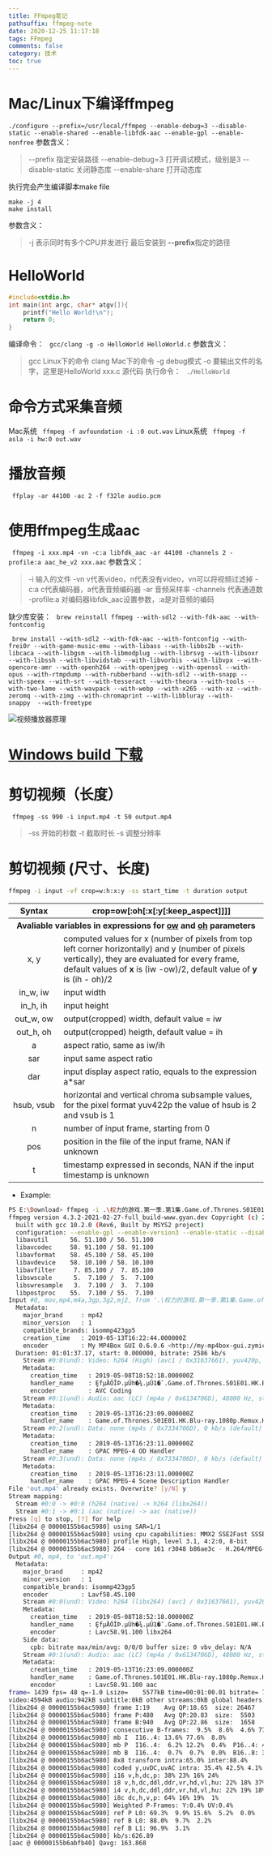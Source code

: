 ```yaml
---
title: FFmpeg笔记
pathsuffix: ffmpeg-note
date: 2020-12-25 11:17:18
tags: FFmpeg
comments: false
category: 技术
toc: true
---
```

# Mac/Linux下编译ffmpeg

`./configure --prefix=/usr/local/ffmpeg --enable-debug=3 --disable-static --enable-shared --enable-libfdk-aac --enable-gpl --enable-nonfree`
参数含义：

>  --prefix 指定安装路径
>  --enable-debug=3 打开调试模式，级别是3
>  --disable-static 关闭静态库
>  --enable-share 打开动态库

执行完会产生编译脚本make file

```
make -j 4
make install
```

参数含义：

> -j 表示同时有多个CPU并发进行
> 最后安装到 **--prefix**指定的路径


# HelloWorld

```c
#include<stdio.h>
int main(int argc, char* atgv[]){
    printf("Hello World!\n");
    return 0;
}
```

编译命令：
` gcc/clang -g -o HelloWorld HelloWorld.c`
参数含义：

> gcc Linux下的命令
> clang Mac下的命令
> -g debug模式
> -o 要输出文件的名字，这里是HelloWorld
> xxx.c 源代码
> 执行命令：
> ` ./HelloWorld`

# 命令方式采集音频

Mac系统
` ffmpeg -f avfoundation -i :0 out.wav`
Linux系统
` ffmpeg -f asla -i hw:0 out.wav`

# 播放音频

` ffplay -ar 44100 -ac 2 -f f32le audio.pcm`

# 使用ffmpeg生成aac

` ffmpeg -i xxx.mp4 -vn -c:a libfdk_aac -ar 44100 -channels 2 -profile:a aac_he_v2 xxx.aac`
参数含义：

> -i 输入的文件
> -vn v代表video，n代表没有video，vn可以将视频过滤掉
> -c:a c代表编码器，a代表音频编码器
> -ar 音频采样率
> -channels 代表通道数
> -profile:a 对编码器libfdk_aac设置参数，:a是对音频的编码

缺少库安装：
` brew reinstall ffmpeg --with-sdl2 --with-fdk-aac --with-fontconfig`

` brew install --with-sdl2 --with-fdk-aac --with-fontconfig --with-frei0r --with-game-music-emu --with-libass --with-libbs2b --with-libcaca --with-libgsm --with-libmodplug --with-librsvg --with-libsoxr --with-libssh --with-libvidstab --with-libvorbis --with-libvpx --with-opencore-amr --with-openh264 --with-openjpeg --with-openssl --with-opus --with-rtmpdump --with-rubberband --with-sdl2 --with-snapp --with-speex --with-srt --with-tesseract --with-theora --with-tools --with-two-lame --with-wavpack --with-webp --with-x265 --with-xz --with-zeromq --with-zimg --with-chromaprint --with-libbluray --with-snappy  --with-freetype`

![视频播放器原理](视频播放器原理.png)


# [Windows build 下载](ffmpeg-4.3.2-2021-02-27-full_build.7z)
# 剪切视频（长度）

` ffmpeg -ss 990 -i input.mp4 -t 50 output.mp4`

> -ss 开始的秒数
> -t 截取时长
> -s 调整分辨率

# 剪切视频 (尺寸、长度)

```sh
ffmpeg -i input -vf crop=w:h:x:y -ss start_time -t duration output
```

<table>
    <tr>
        <th align="center" width="20%">Syntax</th>
        <th align="center">crop=ow[:oh[:x[:y[:keep_aspect]]]]</th> 
    </tr >
    <tr>
        <th colspan="2" align="center">Avaliable variables in expressions for <u>ow</u> and <u>oh</u> parameters</th>
    </tr>
    <tr>
        <td align="center">x, y</td>
        <td>computed values for x (number of pixels from top left corner horizontally) and y (number of pixels vertically), they are evaluated for every frame, default values of <b>x</b> is (iw -ow)/2, default value of <b>y</b> is (ih - oh)/2</td>
    </tr>
    <tr>
        <td align="center">in_w, iw</td>
        <td>input width</td>
    </tr>
    <tr>
        <td align="center">in_h, ih</td>
        <td>input height</td>
    </tr>
    <tr>
        <td align="center">out_w, ow</td>
        <td>output(cropped) width, default value = iw</td>
    </tr>
    <tr>
        <td align="center">out_h, oh</td>
        <td>output(cropped) heigth, default value = ih</td>
    </tr>
    <tr>
        <td align="center">a</td>
        <td>aspect ratio, same as iw/ih</td>
    </tr>
    <tr>
        <td align="center">sar</td>
        <td>input same aspect ratio</td>
    </tr>
    <tr>
        <td align="center">dar</td>
        <td>input display aspect ratio, equals to the expression a*sar</td>
    </tr>
    <tr>
        <td align="center">hsub, vsub</td>
        <td>horizontal and vertical chroma subsample values, for the pixel format yuv422p the value of hsub is 2 and vsub is 1</td>
    </tr>
    <tr>
        <td align="center">n</td>
        <td>number of input frame, starting from 0</td>
    </tr>
    <tr>
        <td align="center">pos</td>
        <td>position in the file of the input frame, NAN if unknown</td>
    </tr>
    <tr>
        <td align="center">t</td>
        <td>timestamp expressed in seconds, NAN if the input timestamp is unknown</td>
    </tr>
</table>

+ Example:

```sh
PS E:\Download> ffmpeg -i .\权力的游戏.第一季.第1集.Game.of.Thrones.S01E01.HK.BD-1080p.X264.AAC.CHS.ENG-UUMp4.mp4 -vf crop=600:800:iw/6:ih/6 -ss 300 -t 60 out.mp4
ffmpeg version 4.3.2-2021-02-27-full_build-www.gyan.dev Copyright (c) 2000-2021 the FFmpeg developers
  built with gcc 10.2.0 (Rev6, Built by MSYS2 project)
  configuration: --enable-gpl --enable-version3 --enable-static --disable-w32threads --disable-autodetect --enable-fontconfig --enable-iconv --enable-gnutls --enable-libxml2 --enable-gmp --enable-lzma --enable-libsnappy --enable-zlib --enable-libsrt --enable-libssh --enable-libzmq --enable-avisynth --enable-libbluray --enable-libcaca --enable-sdl2 --enable-libdav1d --enable-libzvbi --enable-librav1e --enable-libwebp --enable-libx264 --enable-libx265 --enable-libxvid --enable-libaom --enable-libopenjpeg --enable-libvpx --enable-libass --enable-frei0r --enable-libfreetype --enable-libfribidi --enable-libvidstab --enable-libvmaf --enable-libzimg --enable-amf --enable-cuda-llvm --enable-cuvid --enable-ffnvcodec --enable-nvdec --enable-nvenc --enable-d3d11va --enable-dxva2 --enable-libmfx --enable-libcdio --enable-libgme --enable-libmodplug --enable-libopenmpt --enable-libopencore-amrwb --enable-libmp3lame --enable-libshine --enable-libtheora --enable-libtwolame --enable-libvo-amrwbenc --enable-libilbc --enable-libgsm --enable-libopencore-amrnb --enable-libopus --enable-libspeex --enable-libvorbis --enable-ladspa --enable-libbs2b --enable-libflite --enable-libmysofa --enable-librubberband --enable-libsoxr --enable-chromaprint
  libavutil      56. 51.100 / 56. 51.100
  libavcodec     58. 91.100 / 58. 91.100
  libavformat    58. 45.100 / 58. 45.100
  libavdevice    58. 10.100 / 58. 10.100
  libavfilter     7. 85.100 /  7. 85.100
  libswscale      5.  7.100 /  5.  7.100
  libswresample   3.  7.100 /  3.  7.100
  libpostproc    55.  7.100 / 55.  7.100
Input #0, mov,mp4,m4a,3gp,3g2,mj2, from '.\权力的游戏.第一季.第1集.Game.of.Thrones.S01E01.HK.BD-1080p.X264.AAC.CHS.ENG-UUMp4.mp4':
  Metadata:
    major_brand     : mp42
    minor_version   : 1
    compatible_brands: isommp423gp5
    creation_time   : 2019-05-13T16:22:44.000000Z
    encoder         : My MP4Box GUI 0.6.0.6 <http://my-mp4box-gui.zymichost.com>
  Duration: 01:01:37.17, start: 0.000000, bitrate: 2586 kb/s
    Stream #0:0(und): Video: h264 (High) (avc1 / 0x31637661), yuv420p, 1920x1080 [SAR 1:1 DAR 16:9], 2485 kb/s, 23.98 fps, 23.98 tbr, 24k tbn, 47.95 tbc (default)
    Metadata:
      creation_time   : 2019-05-08T18:52:18.000000Z
      handler_name    : ȨfµÄÓÎϷ.µÚһ�¾.µÚ1�¯.Game.of.Thrones.S01E01.HK.BD-1080p.X264.AAC.CHS.ENG-UUMp4.mp4
      encoder         : AVC Coding
    Stream #0:1(und): Audio: aac (LC) (mp4a / 0x6134706D), 48000 Hz, stereo, fltp, 97 kb/s (default)
    Metadata:
      creation_time   : 2019-05-13T16:23:09.000000Z
      handler_name    : Game.of.Thrones.S01E01.HK.Blu-ray.1080p.Remux.H264.DTS-HD.MA.5.1.aac
    Stream #0:2(und): Data: none (mp4s / 0x7334706D), 0 kb/s (default)
    Metadata:
      creation_time   : 2019-05-13T16:23:11.000000Z
      handler_name    : GPAC MPEG-4 OD Handler
    Stream #0:3(und): Data: none (mp4s / 0x7334706D), 0 kb/s (default)
    Metadata:
      creation_time   : 2019-05-13T16:23:11.000000Z
      handler_name    : GPAC MPEG-4 Scene Description Handler
File 'out.mp4' already exists. Overwrite? [y/N] y
Stream mapping:
  Stream #0:0 -> #0:0 (h264 (native) -> h264 (libx264))
  Stream #0:1 -> #0:1 (aac (native) -> aac (native))
Press [q] to stop, [?] for help
[libx264 @ 00000155b6ac5980] using SAR=1/1
[libx264 @ 00000155b6ac5980] using cpu capabilities: MMX2 SSE2Fast SSSE3 SSE4.2 AVX FMA3 BMI2 AVX2
[libx264 @ 00000155b6ac5980] profile High, level 3.1, 4:2:0, 8-bit
[libx264 @ 00000155b6ac5980] 264 - core 161 r3048 b86ae3c - H.264/MPEG-4 AVC codec - Copyleft 2003-2021 - http://www.videolan.org/x264.html - options: cabac=1 ref=3 deblock=1:0:0 analyse=0x3:0x113 me=hex subme=7 psy=1 psy_rd=1.00:0.00 mixed_ref=1 me_range=16 chroma_me=1 trellis=1 8x8dct=1 cqm=0 deadzone=21,11 fast_pskip=1 chroma_qp_offset=-2 threads=6 lookahead_threads=1 sliced_threads=0 nr=0 decimate=1 interlaced=0 bluray_compat=0 constrained_intra=0 bframes=3 b_pyramid=2 b_adapt=1 b_bias=0 direct=1 weightb=1 open_gop=0 weightp=2 keyint=250 keyint_min=23 scenecut=40 intra_refresh=0 rc_lookahead=40 rc=crf mbtree=1 crf=23.0 qcomp=0.60 qpmin=0 qpmax=69 qpstep=4 ip_ratio=1.40 aq=1:1.00
Output #0, mp4, to 'out.mp4':
  Metadata:
    major_brand     : mp42
    minor_version   : 1
    compatible_brands: isommp423gp5
    encoder         : Lavf58.45.100
    Stream #0:0(und): Video: h264 (libx264) (avc1 / 0x31637661), yuv420p, 600x800 [SAR 1:1 DAR 3:4], q=-1--1, 23.98 fps, 24k tbn, 23.98 tbc (default)
    Metadata:
      creation_time   : 2019-05-08T18:52:18.000000Z
      handler_name    : ȨfµÄÓÎϷ.µÚһ�¾.µÚ1�¯.Game.of.Thrones.S01E01.HK.BD-1080p.X264.AAC.CHS.ENG-UUMp4.mp4
      encoder         : Lavc58.91.100 libx264
    Side data:
      cpb: bitrate max/min/avg: 0/0/0 buffer size: 0 vbv_delay: N/A
    Stream #0:1(und): Audio: aac (LC) (mp4a / 0x6134706D), 48000 Hz, stereo, fltp, 128 kb/s (default)
    Metadata:
      creation_time   : 2019-05-13T16:23:09.000000Z
      handler_name    : Game.of.Thrones.S01E01.HK.Blu-ray.1080p.Remux.H264.DTS-HD.MA.5.1.aac
      encoder         : Lavc58.91.100 aac
frame= 1439 fps= 48 q=-1.0 Lsize=    5577kB time=00:01:00.01 bitrate= 761.3kbits/s speed=1.99x
video:4594kB audio:942kB subtitle:0kB other streams:0kB global headers:0kB muxing overhead: 0.744073%
[libx264 @ 00000155b6ac5980] frame I:19    Avg QP:18.65  size: 26467
[libx264 @ 00000155b6ac5980] frame P:480   Avg QP:20.83  size:  5503
[libx264 @ 00000155b6ac5980] frame B:940   Avg QP:22.86  size:  1658
[libx264 @ 00000155b6ac5980] consecutive B-frames:  9.5%  8.6%  4.6% 77.3%
[libx264 @ 00000155b6ac5980] mb I  I16..4: 13.6% 77.6%  8.8%
[libx264 @ 00000155b6ac5980] mb P  I16..4:  6.2% 12.2%  0.4%  P16..4: 41.1%  8.5%  5.4%  0.0%  0.0%    skip:26.2%
[libx264 @ 00000155b6ac5980] mb B  I16..4:  0.7%  0.7%  0.0%  B16..8: 36.9%  1.7%  0.2%  direct: 1.0%  skip:58.7%  L0:45.0% L1:53.6% BI: 1.4%
[libx264 @ 00000155b6ac5980] 8x8 transform intra:65.0% inter:88.4%
[libx264 @ 00000155b6ac5980] coded y,uvDC,uvAC intra: 35.4% 42.5% 4.1% inter: 9.1% 13.9% 0.0%
[libx264 @ 00000155b6ac5980] i16 v,h,dc,p: 38% 23% 16% 24%
[libx264 @ 00000155b6ac5980] i8 v,h,dc,ddl,ddr,vr,hd,vl,hu: 22% 18% 37%  4%  4%  4%  4%  4%  4%
[libx264 @ 00000155b6ac5980] i4 v,h,dc,ddl,ddr,vr,hd,vl,hu: 22% 19% 18%  6%  9%  7%  8%  5%  5%
[libx264 @ 00000155b6ac5980] i8c dc,h,v,p: 64% 16% 19%  1%
[libx264 @ 00000155b6ac5980] Weighted P-Frames: Y:0.4% UV:0.4%
[libx264 @ 00000155b6ac5980] ref P L0: 69.3%  9.9% 15.6%  5.2%  0.0%
[libx264 @ 00000155b6ac5980] ref B L0: 88.0%  9.7%  2.2%
[libx264 @ 00000155b6ac5980] ref B L1: 96.9%  3.1%
[libx264 @ 00000155b6ac5980] kb/s:626.89
[aac @ 00000155b6abfb40] Qavg: 163.868
```